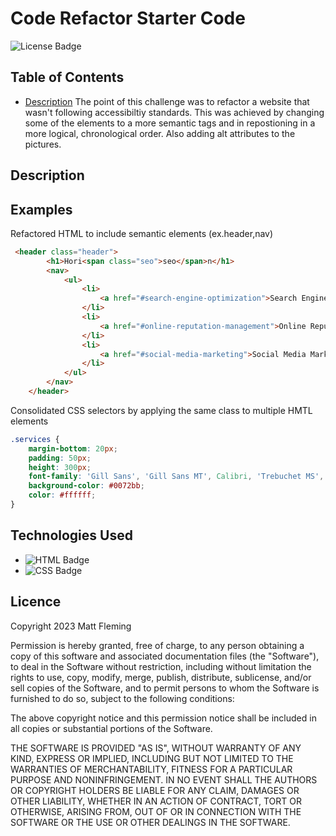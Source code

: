 # Code Refactor Starter Code
![License Badge](https://img.shields.io/badge/License-MIT-green)

## Table of Contents
* [Description](#description)
The point of this challenge was to refactor a website that wasn't following accessibiltiy standards. This was achieved by changing some of the elements to a more semantic tags and in repostioning in a more logical, chronological order. Also adding alt attributes to the pictures.

## Description


## Examples
Refactored HTML to include semantic elements (ex.header,nav)
```html
 <header class="header">
        <h1>Hori<span class="seo">seo</span>n</h1>
        <nav>
            <ul>
                <li>
                    <a href="#search-engine-optimization">Search Engine Optimization</a>
                </li>
                <li>
                    <a href="#online-reputation-management">Online Reputation Management</a>
                </li>
                <li>
                    <a href="#social-media-marketing">Social Media Marketing</a>
                </li>
            </ul>
        </nav>
    </header>
```

Consolidated CSS selectors by applying the same class to multiple HMTL elements
```css
.services {
    margin-bottom: 20px;
    padding: 50px;
    height: 300px;
    font-family: 'Gill Sans', 'Gill Sans MT', Calibri, 'Trebuchet MS', sans-serif;
    background-color: #0072bb;
    color: #ffffff;
}

```
## Technologies Used
* ![HTML Badge](https://img.shields.io/badge/Language-HTML-blue)
* ![CSS Badge](https://img.shields.io/badge/Language-CSS-yellow)

## Licence
Copyright 2023 Matt Fleming

Permission is hereby granted, free of charge, to any person obtaining a copy of this software and associated documentation files (the "Software"), to deal in the Software without restriction, including without limitation the rights to use, copy, modify, merge, publish, distribute, sublicense, and/or sell copies of the Software, and to permit persons to whom the Software is furnished to do so, subject to the following conditions:

The above copyright notice and this permission notice shall be included in all copies or substantial portions of the Software.

THE SOFTWARE IS PROVIDED "AS IS", WITHOUT WARRANTY OF ANY KIND, EXPRESS OR IMPLIED, INCLUDING BUT NOT LIMITED TO THE WARRANTIES OF MERCHANTABILITY, FITNESS FOR A PARTICULAR PURPOSE AND NONINFRINGEMENT. IN NO EVENT SHALL THE AUTHORS OR COPYRIGHT HOLDERS BE LIABLE FOR ANY CLAIM, DAMAGES OR OTHER LIABILITY, WHETHER IN AN ACTION OF CONTRACT, TORT OR OTHERWISE, ARISING FROM, OUT OF OR IN CONNECTION WITH THE SOFTWARE OR THE USE OR OTHER DEALINGS IN THE SOFTWARE.


